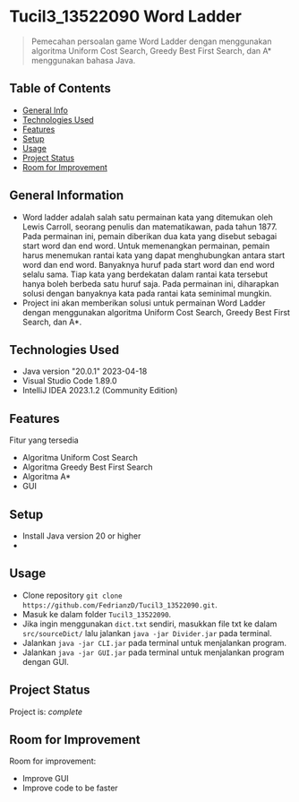 # Tucil3_13522090 Word Ladder
> Pemecahan persoalan game Word Ladder dengan menggunakan algoritma Uniform Cost Search, Greedy Best First Search, dan A* menggunakan bahasa Java.

## Table of Contents
* [General Info](#general-information)
* [Technologies Used](#technologies-used)
* [Features](#features)
* [Setup](#setup)
* [Usage](#usage)
* [Project Status](#project-status)
* [Room for Improvement](#room-for-improvement)
<!-- * [License](#license) -->


## General Information
- Word ladder adalah salah satu permainan kata yang ditemukan oleh Lewis Carroll, seorang penulis dan matematikawan, pada tahun 1877. Pada permainan ini, pemain diberikan dua kata yang disebut sebagai start word dan end word. Untuk memenangkan permainan, pemain harus menemukan rantai kata yang dapat menghubungkan antara start word dan end word. Banyaknya huruf pada start word dan end word selalu sama. Tiap kata yang berdekatan dalam rantai kata tersebut hanya boleh berbeda satu huruf saja. Pada permainan ini, diharapkan solusi dengan banyaknya kata pada rantai kata seminimal mungkin.
- Project ini akan memberikan solusi untuk permainan Word Ladder dengan menggunakan algoritma Uniform Cost Search, Greedy Best First Search, dan A*.


## Technologies Used
- Java version "20.0.1" 2023-04-18 
- Visual Studio Code 1.89.0
- IntelliJ IDEA 2023.1.2 (Community Edition)


## Features
Fitur yang tersedia
- Algoritma Uniform Cost Search
- Algoritma Greedy Best First Search
- Algoritma A*
- GUI 


## Setup
- Install Java version 20 or higher
- 


## Usage
- Clone repository `git clone https://github.com/FedrianzD/Tucil3_13522090.git`.
- Masuk ke dalam folder  `Tucil3_13522090`.
- Jika ingin menggunakan `dict.txt` sendiri, masukkan file txt ke dalam `src/sourceDict/` lalu jalankan `java -jar Divider.jar` pada terminal.
- Jalankan `java -jar CLI.jar` pada terminal untuk menjalankan program.
- Jalankan `java -jar GUI.jar` pada terminal untuk menjalankan program dengan GUI.


## Project Status
Project is: _complete_


## Room for Improvement

Room for improvement:
- Improve GUI 
- Improve code to be faster



